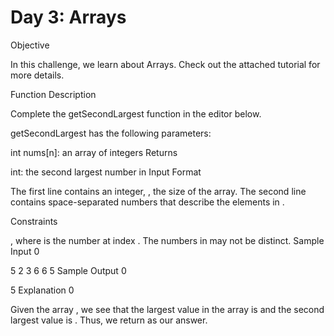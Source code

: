# Day 3: Arrays

Objective

In this challenge, we learn about Arrays. Check out the attached tutorial for more details.

Function Description

Complete the getSecondLargest function in the editor below.

getSecondLargest has the following parameters:

int nums[n]: an array of integers
Returns

int: the second largest number in 
Input Format

The first line contains an integer, , the size of the  array.
The second line contains  space-separated numbers that describe the elements in .

Constraints

, where  is the number at index .
The numbers in  may not be distinct.
Sample Input 0

5
2 3 6 6 5
Sample Output 0

5
Explanation 0

Given the array , we see that the largest value in the array is  and the second largest value is . Thus, we return  as our answer.
